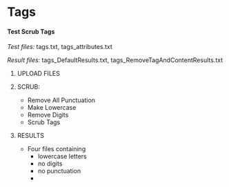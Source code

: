 Tags
=====

#### Test Scrub Tags

*Test files:* tags.txt, tags_attributes.txt

*Result files:* tags_DefaultResults.txt, tags_RemoveTagAndContentResults.txt

1. UPLOAD FILES

2. SCRUB: 
    - Remove All Punctuation
    - Make Lowercase
    - Remove Digits
    - Scrub Tags

3. RESULTS
    - Four files containing
        * lowercase letters
        * no digits
        * no punctuation
        * 
